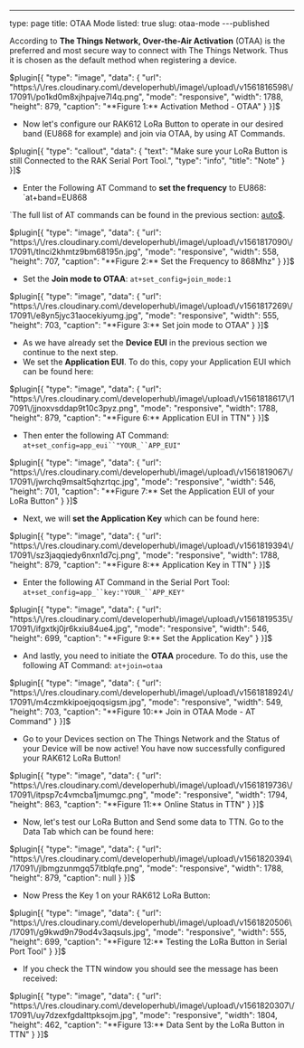 ---
type: page
title: OTAA Mode
listed: true
slug: otaa-mode
---published

According to **The Things Network, Over-the-Air Activation** (OTAA) is the preferred and most secure way to connect with The Things Network. Thus it is chosen as the default method when registering a device.

$plugin[{
    "type": "image",
    "data": {
        "url": "https:\/\/res.cloudinary.com\/developerhub\/image\/upload\/v1561816598\/17091\/po1kd0m8xjhpajve7l4q.png",
        "mode": "responsive",
        "width": 1788,
        "height": 879,
        "caption": "**Figure 1:** Activation Method - OTAA"
    }
}]$

- Now let's configure our RAK612 LoRa Button to operate in our desired band (EU868 for example) and join via OTAA, by using AT Commands.

$plugin[{
    "type": "callout",
    "data": {
        "text": "Make sure your LoRa Button is still Connected to the RAK Serial Port Tool.",
        "type": "info",
        "title": "Note"
    }
}]$

- Enter the Following AT Command to **set the frequency** to EU868:
`at+band=EU868

`The full list of AT commands can be found in the previous section: [auto$](/rak612-lora-button/configuring-the-lora-button-using-at-commands).

$plugin[{
    "type": "image",
    "data": {
        "url": "https:\/\/res.cloudinary.com\/developerhub\/image\/upload\/v1561817090\/17091\/tlnci2khmtz9bm68195n.jpg",
        "mode": "responsive",
        "width": 558,
        "height": 707,
        "caption": "**Figure 2:** Set the Frequency to 868Mhz"
    }
}]$

- Set the **Join mode to OTAA**:
`at+set_config=join_mode:1`

$plugin[{
    "type": "image",
    "data": {
        "url": "https:\/\/res.cloudinary.com\/developerhub\/image\/upload\/v1561817269\/17091\/e8yn5jyc31aocekiyumg.jpg",
        "mode": "responsive",
        "width": 555,
        "height": 703,
        "caption": "**Figure 3:** Set join mode to OTAA"
    }
}]$

- As we have already set the **Device EUI** in the previous section we continue to the next step.
- We set the **Application EUI**. To do this, copy your Application EUI which can be found here:

$plugin[{
    "type": "image",
    "data": {
        "url": "https:\/\/res.cloudinary.com\/developerhub\/image\/upload\/v1561818617\/17091\/jjnoxvsddap9t10c3pyz.png",
        "mode": "responsive",
        "width": 1788,
        "height": 879,
        "caption": "**Figure 6:** Application EUI in TTN"
    }
}]$

- Then enter the following AT Command:
`at+set_config=app_eui``"YOUR_``APP_EUI"`

$plugin[{
    "type": "image",
    "data": {
        "url": "https:\/\/res.cloudinary.com\/developerhub\/image\/upload\/v1561819067\/17091\/jwrchq9msalt5qhzrtqc.jpg",
        "mode": "responsive",
        "width": 546,
        "height": 701,
        "caption": "**Figure 7:** Set the Application EUI of your LoRa Button"
    }
}]$

- Next, we will **set the Application Key** which can be found here:

$plugin[{
    "type": "image",
    "data": {
        "url": "https:\/\/res.cloudinary.com\/developerhub\/image\/upload\/v1561819394\/17091\/sz3jaqqiedy6nxn1d7cj.png",
        "mode": "responsive",
        "width": 1788,
        "height": 879,
        "caption": "**Figure 8:** Application Key in TTN"
    }
}]$

- Enter the following AT Command in the Serial Port Tool:
`at+set_config=app_``key:"YOUR_``APP_KEY"`

$plugin[{
    "type": "image",
    "data": {
        "url": "https:\/\/res.cloudinary.com\/developerhub\/image\/upload\/v1561819535\/17091\/ifgxtkj0jr6kxiu84ue4.jpg",
        "mode": "responsive",
        "width": 546,
        "height": 699,
        "caption": "**Figure 9:** Set the Application Key"
    }
}]$

- And lastly, you need to initiate the **OTAA** procedure. To do this, use the following AT Command:
`at+join=otaa`

$plugin[{
    "type": "image",
    "data": {
        "url": "https:\/\/res.cloudinary.com\/developerhub\/image\/upload\/v1561818924\/17091\/m4czmkkipoejqoqsigsm.jpg",
        "mode": "responsive",
        "width": 549,
        "height": 703,
        "caption": "**Figure 10:** Join in OTAA Mode - AT Command"
    }
}]$

- Go to your Devices section on The Things Network and the Status of your Device will be now active! You have now successfully configured your RAK612 LoRa Button! 

$plugin[{
    "type": "image",
    "data": {
        "url": "https:\/\/res.cloudinary.com\/developerhub\/image\/upload\/v1561819736\/17091\/itpsp7c4vmcba1jmumgc.png",
        "mode": "responsive",
        "width": 1794,
        "height": 863,
        "caption": "**Figure 11:** Online Status in TTN"
    }
}]$

- Now, let's test our LoRa Button and Send some data to TTN. Go to the Data Tab which can be found here:

$plugin[{
    "type": "image",
    "data": {
        "url": "https:\/\/res.cloudinary.com\/developerhub\/image\/upload\/v1561820394\/17091\/jlbmgzunmgq57itblqfe.png",
        "mode": "responsive",
        "width": 1788,
        "height": 879,
        "caption": null
    }
}]$

- Now Press the Key 1 on your RAK612 LoRa Button:

$plugin[{
    "type": "image",
    "data": {
        "url": "https:\/\/res.cloudinary.com\/developerhub\/image\/upload\/v1561820506\/17091\/g9kwd9n79od4v3aqsuls.jpg",
        "mode": "responsive",
        "width": 555,
        "height": 699,
        "caption": "**Figure 12:** Testing the LoRa Button in Serial Port Tool"
    }
}]$

- If you check the TTN window you should see the message has been received:

$plugin[{
    "type": "image",
    "data": {
        "url": "https:\/\/res.cloudinary.com\/developerhub\/image\/upload\/v1561820307\/17091\/uy7dzexfgdalttpksojm.jpg",
        "mode": "responsive",
        "width": 1804,
        "height": 462,
        "caption": "**Figure 13:** Data Sent by the LoRa Button in TTN"
    }
}]$

